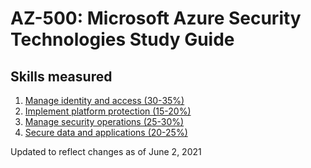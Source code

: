 # AZ-500: Microsoft Azure Security Technologies Study Guide
## Skills measured

1. [Manage identity and access (30-35%)](1-Manage%20identity%20and%20access%20(30-35%25).md)
2. [Implement platform protection (15-20%)](2-Implement%20platform%20protection%20(15-20%25).md)
3. [Manage security operations (25-30%)](3-Manage%20security%20operations%20(25-30%25).md)
4. [Secure data and applications (20-25%)](4-Secure%20data%20and%20applications%20(20-25%25).md)


Updated to reflect changes as of June 2, 2021